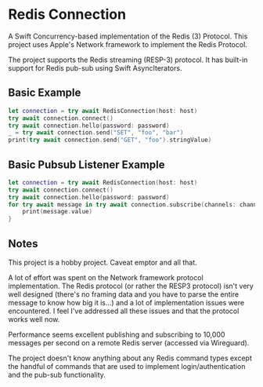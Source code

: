 # Redis Connection

A Swift Concurrency-based implementation of the Redis (3) Protocol. This project uses Apple's Network framework to implement the Redis Protocol.

The project supports the Redis streaming (RESP-3) protocol. It has built-in support for Redis pub-sub using Swift AsyncIterators.

## Basic Example

```swift
let connection = try await RedisConnection(host: host)
try await connection.connect()
try await connection.hello(password: password)
_ = try await connection.send("SET", "foo", "bar")
print(try await connection.send("GET", "foo").stringValue)
```

## Basic Pubsub Listener Example

```swift
let connection = try await RedisConnection(host: host)
try await connection.connect()
try await connection.hello(password: password)
for try await message in try await connection.subscribe(channels: channel) {
    print(message.value)
}
```

## Notes

This project is a hobby project. Caveat emptor and all that.

A lot of effort was spent on the Network framework protocol implementation. The Redis protocol (or rather the RESP3 protocol) isn't very well designed (there's no framing data and you have to parse the entire message to know how big it is...) and a lot of implementation issues were encountered. I feel I've addressed all these issues and that the protocol works well now.

Performance seems excellent publishing and subscribing to 10,000 messages per second on a remote Redis server (accessed via Wireguard).

The project doesn't know anything about any Redis command types except the handful of commands that are used to implement login/authentication and the pub-sub functionality.
